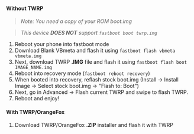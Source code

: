 #### Without TWRP

> _Note: You need a copy of your ROM boot.img_

> _This device **DOES NOT** support `fastboot boot twrp.img`_

1. Reboot your phone into fastboot mode
2. Download Blank VBmeta and flash it using `fastboot flash vbmeta vbmeta.img`
3. Next, download TWRP **.IMG** file and flash it using `fastboot flash boot IMAGE_NAME.img`
4. Reboot into recovery mode (`fastboot reboot recovery`)
5. When booted into recovery, reflash stock boot.img (Install -> Install Image -> Select stock boot.img -> "Flash to: Boot")
6. Next, go in Advanced -> Flash current TWRP and swipe to flash TWRP.
7. Reboot and enjoy!

#### With TWRP/OrangeFox

1. Download TWRP/OrangeFox **.ZIP** installer and flash it with TWRP
